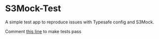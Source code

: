 # S3Mock-Test
A simple test app to reproduce issues with Typesafe config and S3Mock.

Comment [this line](https://github.com/SrikanthTati/S3Mock-Test/blob/master/src/test/scala/com/test/s3Mock/utils/ConfigFileReaderTest.scala#L11) to make tests pass
